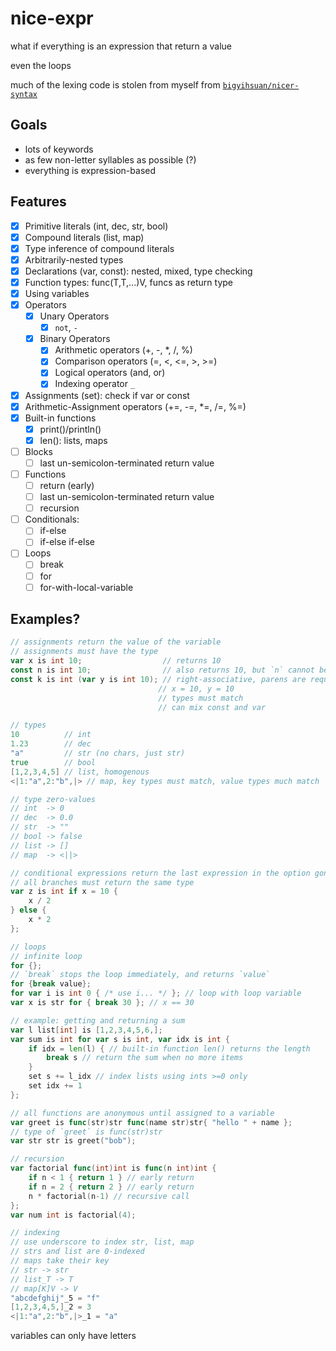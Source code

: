 # nice-expr

what if everything is an expression that return a value

even the loops

much of the lexing code is stolen from myself from [`bigyihsuan/nicer-syntax`](https://github.com/bigyihsuan/nicer-syntax/)

## Goals

* lots of keywords
* as few non-letter syllables as possible (?)
* everything is expression-based

## Features

* [x] Primitive literals (int, dec, str, bool)
* [x] Compound literals (list, map)
* [x] Type inference of compound literals
* [x] Arbitrarily-nested types
* [x] Declarations (var, const): nested, mixed, type checking
* [x] Function types: func(T,T,...)V, funcs as return type
* [x] Using variables
* [x] Operators
  * [x] Unary Operators
    * [x] `not`, `-`
  * [x] Binary Operators
    * [x] Arithmetic operators (+, -, *, /, %)
    * [x] Comparison operators (=, <, <=, >, >=)
    * [x] Logical operators (and, or)
    * [x] Indexing operator `_`
* [x] Assignments (set): check if var or const
* [x] Arithmetic-Assignment operators (+=, -=, *=, /=, %=)
* [x] Built-in functions
  * [x] print()/println()
  * [x] len(): lists, maps
* [ ] Blocks
  * [ ] last un-semicolon-terminated return value
* [ ] Functions
  * [ ] return (early)
  * [ ] last un-semicolon-terminated return value
  * [ ] recursion
* [ ] Conditionals:
  * [ ] if-else
  * [ ] if-else if-else
* [ ] Loops
  * [ ] break
  * [ ] for
  * [ ] for-with-local-variable

## Examples?

```go
// assignments return the value of the variable
// assignments must have the type
var x is int 10;                  // returns 10
const n is int 10;                // also returns 10, but `n` cannot be have its value changed
const k is int (var y is int 10); // right-associative, parens are required
                                 // x = 10, y = 10
                                 // types must match
                                 // can mix const and var

// types
10          // int
1.23        // dec
"a"         // str (no chars, just str)
true        // bool
[1,2,3,4,5] // list, homogenous
<|1:"a",2:"b",|> // map, key types must match, value types much match

// type zero-values
// int  -> 0
// dec  -> 0.0
// str  -> ""
// bool -> false
// list -> []
// map  -> <||>

// conditional expressions return the last expression in the option gone down
// all branches must return the same type
var z is int if x = 10 {
    x / 2
} else {
    x * 2
};

// loops
// infinite loop
for {};
// `break` stops the loop immediately, and returns `value`
for {break value};
for var i is int 0 { /* use i... */ }; // loop with loop variable
var x is str for { break 30 }; // x == 30

// example: getting and returning a sum
var l list[int] is [1,2,3,4,5,6,];
var sum is int for var s is int, var idx is int {
    if idx = len(l) { // built-in function len() returns the length
        break s // return the sum when no more items
    }
    set s += l_idx // index lists using ints >=0 only
    set idx += 1
};

// all functions are anonymous until assigned to a variable
var greet is func(str)str func(name str)str{ "hello " + name };
// type of `greet` is func(str)str
var str str is greet("bob");

// recursion
var factorial func(int)int is func(n int)int {
    if n < 1 { return 1 } // early return
    if n = 2 { return 2 } // early return
    n * factorial(n-1) // recursive call
};
var num int is factorial(4);

// indexing
// use underscore to index str, list, map
// strs and list are 0-indexed
// maps take their key
// str -> str
// list_T -> T
// map[K]V -> V
"abcdefghij"_5 = "f"
[1,2,3,4,5,]_2 = 3
<|1:"a",2:"b",|>_1 = "a"
```

variables can only have letters
